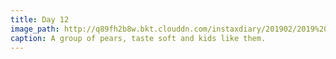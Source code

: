 ```yaml
---
title: Day 12
image_path: http://q89fh2b8w.bkt.clouddn.com/instaxdiary/201902/2019%202%2016.jpg
caption: A group of pears, taste soft and kids like them.
---
```


